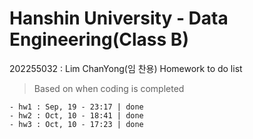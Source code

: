 # Hanshin University - Data Engineering(Class B)
202255032 : Lim ChanYong(임 찬용)
Homework to do list
> Based on when coding is completed
```
- hw1 : Sep, 19 - 23:17 | done
- hw2 : Oct, 10 - 18:41 | done
- hw3 : Oct, 10 - 17:23 | done
```
